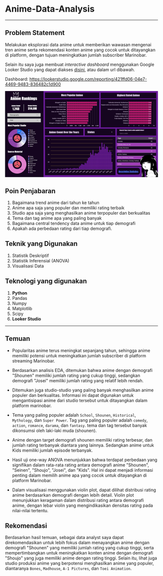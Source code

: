 # Anime-Data-Analysis
___
## Problem Statement

Melakukan eksplorasi data anime untuk memberikan wawasan mengenai tren anime serta rekomendasi konten anime yang cocok untuk ditayangkan di platform, dengan tujuan meningkatkan jumlah subscriber Marinobar.

Selain itu saya juga membuat *interactive dashboard* menggunakan Google Looker Studio yang dapat diakses [disini]('https://lookerstudio.google.com/embed/reporting/421ffd06-04e7-4469-9483-836482c1d900/page/2QyMD'), atau dalam url dibawah.

Dashboard: https://lookerstudio.google.com/reporting/421ffd06-04e7-4469-9483-836482c1d900

![Preview Dashboard](dashboard_preview.png)

## Poin Penjabaran

1. Bagaimana trend anime dari tahun ke tahun
2. Anime apa saja yang populer dan memiliki rating terbaik
3. Studio apa saja yang menghasilkan anime terpopuler dan berkualitas
4. Tema dan tag anime apa yang paling banyak
5. Bagaimana central tendency data anime untuk tiap demografi
6. Apakah ada perbedaan rating dari tiap demografi.

## Teknik yang Digunakan

1. Statistik Deskriptif
2. Statistik Inferensial (ANOVA)
3. Visualisasi Data

## Teknologi yang digunakan

1. **Python**
2. Pandas
3. Numpy
4. Matplotlib
5. Scipy
6. **Looker Studio** 

---
## Temuan

- Popularitas anime terus meningkat sepanjang tahun, sehingga anime memiliki potensi untuk meningkatkan jumlah subscriber di platform streaming Marinobar.

- Berdasarkan analisis EDA, ditemukan bahwa anime dengan demografi "Shounen" memiliki jumlah rating yang cukup tinggi, sedangkan demografi "Josei" memiliki jumlah rating yang relatif lebih rendah.

- Ditemukan juga studio-studio yang paling banyak menghasilkan anime populer dan berkualitas. Informasi ini dapat digunakan untuk mengantisipasi anime dari studio tersebut untuk ditayangkan dalam platform marinobar.

- Tema yang paling populer adalah `School`, `Shounen`, `Historical`, `Mythology`, dan `Super Power`. Tag yang paling populer adalah `comedy`, `action`, `romance`, `darama`, dan `fantasy`. tema dan tag tersebut banyak dikonsumsi oleh laki-laki muda (shounen).

- Anime dengan target demografi shounen memiliki rating terbesar, dan jumlah rating terbanyak diantara yang lainnya. Sedangkan anime untuk Kids memiliki jumlah episode terbanyak.

- Hasil uji one-way ANOVA menunjukkan bahwa terdapat perbedaan yang signifikan dalam rata-rata rating antara demografi anime "Shounen", "Seinen", "Shoujo", "Josei", dan "Kids". Hal ini dapat menjadi informasi penting dalam memilih anime apa yang cocok untuk ditayangkan di platform Marinobar.

- Dalam visualisasi menggunakan violin plot, dapat dilihat distribusi rating anime berdasarkan demografi dengan lebih detail. Violin plot menunjukkan keragaman dalam distribusi rating antara demografi anime, dengan lebar violin yang mengindikasikan densitas rating pada nilai-nilai tertentu.

## Rekomendasi

Berdasarkan hasil temuan, sebagai data analyst saya dapat direkomendasikan untuk lebih fokus dalam menayangkan anime dengan demografi "Shounen" yang memiliki jumlah rating yang cukup tinggi, serta mempertimbangkan untuk meningkatkan konten anime dengan demografi "Shoujo" yang juga memiliki anime dengan rating tinggi. Selain itu, lihat juga studio produksi anime yang berpotensi menghasilkan anime yang populer, diantaranya `Bones`, `Madhouse`, `A-1 Pictures`, dan `Toei Animation`.

